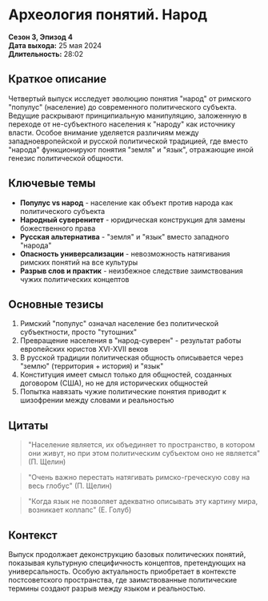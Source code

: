 # Археология понятий. Народ
**Сезон 3, Эпизод 4**  
**Дата выхода:** 25 мая 2024  
**Длительность:** 28:02

## Краткое описание

Четвертый выпуск исследует эволюцию понятия "народ" от римского "популус" (население) до современного политического субъекта. Ведущие раскрывают принципиальную манипуляцию, заложенную в переходе от не-субъектного населения к "народу" как источнику власти. Особое внимание уделяется различиям между западноевропейской и русской политической традицией, где вместо "народа" функционируют понятия "земля" и "язык", отражающие иной генезис политической общности.

## Ключевые темы

- **Популус vs народ** - население как объект против народа как политического субъекта
- **Народный суверенитет** - юридическая конструкция для замены божественного права
- **Русская альтернатива** - "земля" и "язык" вместо западного "народа"
- **Опасность универсализации** - невозможность натягивания римских понятий на все культуры
- **Разрыв слов и практик** - неизбежное следствие заимствования чужих политических концептов

## Основные тезисы

1. Римский "популус" означал население без политической субъектности, просто "тутошних"
2. Превращение населения в "народ-суверен" - результат работы европейских юристов XVI-XVII веков
3. В русской традиции политическая общность описывается через "землю" (территория + история) и "язык"
4. Конституция имеет смысл только для общностей, созданных договором (США), но не для исторических общностей
5. Попытка навязать чужие политические понятия приводит к шизофрении между словами и реальностью

## Цитаты

> "Население является, их объединяет то пространство, в котором они живут, но при этом политическим субъектом оно не является" (П. Щелин)

> "Очень важно перестать натягивать римско-греческую сову на весь глобус" (П. Щелин)

> "Когда язык не позволяет адекватно описывать эту картину мира, возникает коллапс" (Е. Голуб)

## Контекст

Выпуск продолжает деконструкцию базовых политических понятий, показывая культурную специфичность концептов, претендующих на универсальность. Особую актуальность приобретает в контексте постсоветского пространства, где заимствованные политические термины создают разрыв между языком и реальностью.
